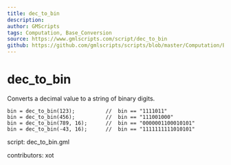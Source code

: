 ```yaml
---
title: dec_to_bin
description: 
author: GMScripts
tags: Computation, Base_Conversion
source: https://www.gmlscripts.com/script/dec_to_bin
github: https://github.com/gmlscripts/scripts/blob/master/Computation/Base_Conversion/dec_to_bin.gml
---
```


dec_to_bin
==========

Converts a decimal value to a string of binary digits.

    bin = dec_to_bin(123);          //  bin == "1111011"
    bin = dec_to_bin(456);          //  bin == "111001000"
    bin = dec_to_bin(789, 16);      //  bin == "0000001100010101"
    bin = dec_to_bin(-43, 16);      //  bin == "1111111111010101"

script: dec_to_bin.gml

contributors: xot
